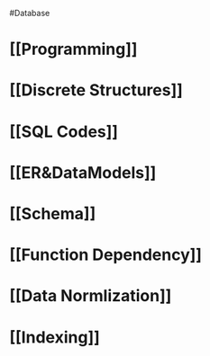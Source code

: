 #Database 

# [[Programming]]
# [[Discrete Structures]]
# [[SQL Codes]]
# [[ER&DataModels]]
# [[Schema]]
# [[Function Dependency]]
# [[Data Normlization]]
# [[Indexing]]
